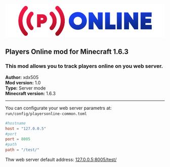 ![](src/main/resources/mod_icon.png)

## Players Online mod for Minecraft 1.6.3

### This mod allows you to track players online on you web server.

**Author:** xdx505  
**Mod version:** 1.0  
**Type:** Server mode  
**Minecraft version:** 1.6.3

---  
You can configurate your web server parametrs at:  `run/config/playersonline-common.toml`  
```toml
#hostname
host = "127.0.0.5"
#port
port = 8005
#path
path = "/test/"
```  
Thw web server default address: [127.0.0.5:8005/test/](http://127.0.0.5:8005/test/)
